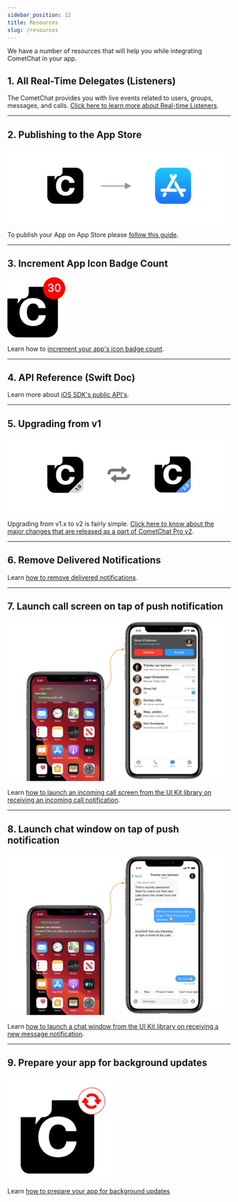 ```yaml
---
sidebar_position: 12
title: Resources
slug: /resources
---
```


We have a number of resources that will help you while integrating CometChat in your app.

## 1. All Real-Time Delegates (Listeners)

The CometChat provides you with live events related to users, groups, messages, and calls. [Click here to learn more about Real-time Listeners](./all-real-time-delegates-listeners).

---

## 2. Publishing to the App Store

![](./assets/1625154756.png)

To publish your App on App Store please [follow this guide](./publishing-app-on-appstore).

---

## 3. Increment App Icon Badge Count

![](./assets/1623200436.png)

Learn how to [increment your app's icon badge count](./increment-app-icon-badge-count).

---

## 4. API Reference (Swift Doc)

Learn more about [iOS SDK's public API's](https://docs.cometchat.io/ios/v2.0/swiftdocs/index.html).

---

## 5. Upgrading from v1

![](./assets/1623200438.png)

Upgrading from v1.x to v2 is fairly simple. [Click here to know about the major changes that are released as a part of CometChat Pro v2](./upgrading-from-v2).

---

## 6. Remove Delivered Notifications

Learn [how to remove delivered notifications](./remove-delivered-notifications).

---

## 7. Launch call screen on tap of push notification

![](./assets/1623200439.jpg)

Learn [how to launch an incoming call screen from the UI Kit library on receiving an incoming call notification](./launch-call-screen-on-tap-of-push-notification).

---

## 8. Launch chat window on tap of push notification

![](./assets/1623200440.jpg)

Learn [how to launch a chat window from the UI Kit library on receiving a new message notification](./launch-chat-window-push-notification).

---

## 9. Prepare your app for background updates

![](./assets/1637775608.png)

Learn [how to prepare your app for background updates](./prepare-your-app-for-background-updates)